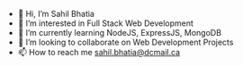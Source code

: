 - 👋 Hi, I’m Sahil Bhatia
- 👀 I’m interested in Full Stack Web Development
- 🌱 I’m currently learning NodeJS, ExpressJS, MongoDB
- 💞️ I’m looking to collaborate on Web Development Projects
- 📫 How to reach me sahil.bhatia@dcmail.ca

<!---
sahil-94/sahil-94 is a ✨ special ✨ repository because its `README.md` (this file) appears on your GitHub profile.
You can click the Preview link to take a look at your changes.
--->
